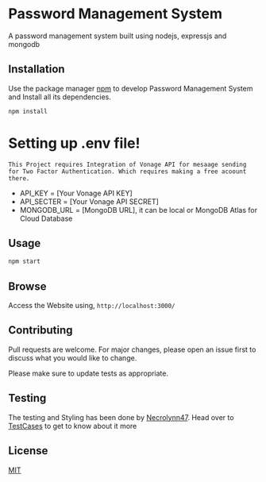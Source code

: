 # Password Management System

A password management system built using nodejs, expressjs and mongodb

## Installation

Use the package manager [npm](https://docs.npmjs.com/) to develop Password Management System and Install all its dependencies.

```bash
npm install
```
# Setting up .env file!
    This Project requires Integration of Vonage API for mesaage sending for Two Factor Authentication. Which requires making a free acoount there.

  - API_KEY = [Your Vonage API KEY]
  - API_SECTER = [Your Vonage API SECRET]
  - MONGODB_URL = [MongoDB URL], it can be local or MongoDB Atlas for Cloud Database


## Usage

```bash
npm start
```

## Browse
Access the Website using, `http://localhost:3000/`

## Contributing
Pull requests are welcome. For major changes, please open an issue first to discuss what you would like to change.

Please make sure to update tests as appropriate.

## Testing 

The testing and Styling has been done by [Necrolynn47](https://github.com/Necrolynn47). Head over to [TestCases](https://github.com/bhavukkalra/Password_Management_System/blob/master/TestCases.pdf) to get to know about it more


## License
[MIT](https://choosealicense.com/licenses/mit/)
